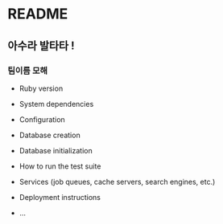 # README

## 아수라 발타타 !
### 팀이름 모해
* Ruby version

* System dependencies

* Configuration

* Database creation

* Database initialization

* How to run the test suite

* Services (job queues, cache servers, search engines, etc.)

* Deployment instructions

* ...
